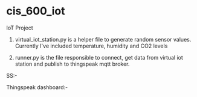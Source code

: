 # cis_600_iot
IoT Project

1. virtual_iot_station.py is a helper file to generate random sensor values. Currently I've included temperature, humidity and CO2 levels

2. runner.py is the file responsible to connect, get data from virtual iot station and publish to thingspeak mqtt broker.

SS:-


Thingspeak dashboard:-

